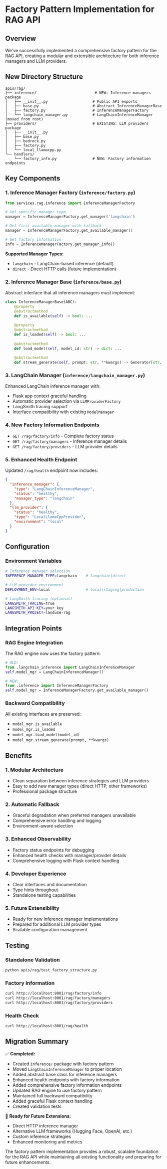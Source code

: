 # Factory Pattern Implementation for RAG API

## Overview

We've successfully implemented a comprehensive factory pattern for the RAG API, creating a modular and extensible architecture for both inference managers and LLM providers.

## New Directory Structure

```
apis/rag/
├── inference/                          # NEW: Inference managers package
│   ├── __init__.py                    # Public API exports
│   ├── base.py                        # Abstract InferenceManagerBase
│   ├── factory.py                     # InferenceManagerFactory
│   └── langchain_manager.py           # LangChainInferenceManager (moved from root)
├── providers/                         # EXISTING: LLM providers package
│   ├── __init__.py
│   ├── base.py
│   ├── bedrock.py
│   ├── factory.py
│   └── local_llamacpp.py
└── handlers/
    └── factory_info.py                # NEW: Factory information endpoints
```

## Key Components

### 1. Inference Manager Factory (`inference/factory.py`)

```python
from services.rag.inference import InferenceManagerFactory

# Get specific manager type
manager = InferenceManagerFactory.get_manager('langchain')

# Get first available manager with fallback
manager = InferenceManagerFactory.get_available_manager()

# Get factory information
info = InferenceManagerFactory.get_manager_info()
```

**Supported Manager Types:**
- `langchain` - LangChain-based inference (default)
- `direct` - Direct HTTP calls (future implementation)

### 2. Inference Manager Base (`inference/base.py`)

Abstract interface that all inference managers must implement:

```python
class InferenceManagerBase(ABC):
    @property
    @abstractmethod
    def is_available(self) -> bool: ...
    
    @property
    @abstractmethod
    def is_loaded(self) -> bool: ...
    
    @abstractmethod
    def load_model(self, model_id: str) -> dict: ...
    
    @abstractmethod
    def stream_generate(self, prompt: str, **kwargs) -> Generator[str, None, None]: ...
```

### 3. LangChain Manager (`inference/langchain_manager.py`)

Enhanced LangChain inference manager with:
- Flask app context graceful handling
- Automatic provider selection via `LLMProviderFactory`
- LangSmith tracing support
- Interface compatibility with existing `ModelManager`

### 4. New Factory Information Endpoints

- `GET /rag/factory/info` - Complete factory status
- `GET /rag/factory/managers` - Inference manager details
- `GET /rag/factory/providers` - LLM provider details

### 5. Enhanced Health Endpoint

Updated `/rag/health` endpoint now includes:

```json
{
  "inference_manager": {
    "type": "LangChainInferenceManager",
    "status": "healthy",
    "manager_type": "langchain"
  },
  "llm_provider": {
    "status": "healthy", 
    "type": "LocalLlamaCppProvider",
    "environment": "local"
  }
}
```

## Configuration

### Environment Variables

```bash
# Inference manager selection
INFERENCE_MANAGER_TYPE=langchain    # langchain|direct

# LLM provider environment
DEPLOYMENT_ENV=local                # local|staging|production

# LangSmith tracing (optional)
LANGSMITH_TRACING=true
LANGSMITH_API_KEY=your_key
LANGSMITH_PROJECT=landuse-rag
```

## Integration Points

### RAG Engine Integration

The RAG engine now uses the factory pattern:

```python
# OLD:
from .langchain_inference import LangChainInferenceManager
self.model_mgr = LangChainInferenceManager()

# NEW:
from .inference import InferenceManagerFactory
self.model_mgr = InferenceManagerFactory.get_available_manager()
```

### Backward Compatibility

All existing interfaces are preserved:
- `model_mgr.is_available`
- `model_mgr.is_loaded`
- `model_mgr.load_model(model_id)`
- `model_mgr.stream_generate(prompt, **kwargs)`

## Benefits

### 1. **Modular Architecture**
- Clean separation between inference strategies and LLM providers
- Easy to add new manager types (direct HTTP, other frameworks)
- Professional package structure

### 2. **Automatic Fallback**
- Graceful degradation when preferred managers unavailable
- Comprehensive error handling and logging
- Environment-aware selection

### 3. **Enhanced Observability**
- Factory status endpoints for debugging
- Enhanced health checks with manager/provider details
- Comprehensive logging with Flask context handling

### 4. **Developer Experience**
- Clear interfaces and documentation
- Type hints throughout
- Standalone testing capabilities

### 5. **Future Extensibility**
- Ready for new inference manager implementations
- Prepared for additional LLM provider types
- Scalable configuration management

## Testing

### Standalone Validation
```bash
python apis/rag/test_factory_structure.py
```

### Factory Information
```bash
curl http://localhost:8001/rag/factory/info
curl http://localhost:8001/rag/factory/managers
curl http://localhost:8001/rag/factory/providers
```

### Health Check
```bash
curl http://localhost:8001/rag/health
```

## Migration Summary

✅ **Completed:**
- Created `inference/` package with factory pattern
- Moved `LangChainInferenceManager` to proper location
- Added abstract base class for inference managers
- Enhanced health endpoints with factory information
- Added comprehensive factory information endpoints
- Updated RAG engine to use factory pattern
- Maintained full backward compatibility
- Added graceful Flask context handling
- Created validation tests

🚀 **Ready for Future Extensions:**
- Direct HTTP inference manager
- Alternative LLM frameworks (Hugging Face, OpenAI, etc.)
- Custom inference strategies
- Enhanced monitoring and metrics

The factory pattern implementation provides a robust, scalable foundation for the RAG API while maintaining all existing functionality and preparing for future enhancements.
